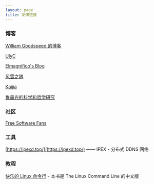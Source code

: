 ```yaml
---
layout: page
title: 友情链接
---
```

### 博客

[William Goodspeed 的博客](https://hackflow.org/)

[UlyC](https://ulyc.github.io/)

[Elmagnifico's Blog](http://elmagnifico.tech)

[风雪之隅](https://www.laruence.com/)

[Kaijia](https://www.kaijia.me/)

[鲁晨光的科学和哲学研究](https://blog.sciencenet.cn/?2056)

### 社区

[Free Software Fans](https://fsfans.club/)

### 工具

[https://ipexd.top/](https://ipexd.top/) —— IPEX - 分布式 DDNS 网络

### 教程

[快乐的 Linux 命令行](https://billie66.github.io/TLCL/index.html) - 本书是 The Linux Command Line 的中文版
